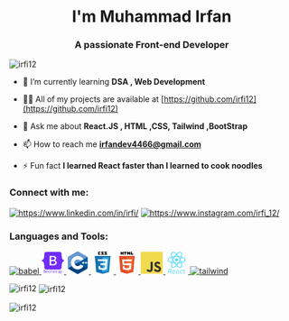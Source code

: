 
<h1 align="center">I'm Muhammad Irfan</h1>
<h3 align="center">A passionate Front-end Developer</h3>

<p align="left"> <img src="https://komarev.com/ghpvc/?username=irfi12&label=Profile%20views&color=0e75b6&style=flat" alt="irfi12" /> </p>

- 🌱 I’m currently learning **DSA , Web Development**

- 👨‍💻 All of my projects are available at [https://github.com/irfi12](https://github.com/irfi12)

- 💬 Ask me about **React.JS , HTML ,CSS, Tailwind ,BootStrap**

- 📫 How to reach me **irfandev4466@gmail.com**

- ⚡ Fun fact **I learned React faster than I learned to cook noodles**

<h3 align="left">Connect with me:</h3>
<p align="left">
<a href="https://linkedin.com/in/https://www.linkedin.com/in/irfi/" target="blank"><img align="center" src="https://raw.githubusercontent.com/rahuldkjain/github-profile-readme-generator/master/src/images/icons/Social/linked-in-alt.svg" alt="https://www.linkedin.com/in/irfi/" height="30" width="40" /></a>
<a href="https://instagram.com/https://www.instagram.com/irfi_12/" target="blank"><img align="center" src="https://raw.githubusercontent.com/rahuldkjain/github-profile-readme-generator/master/src/images/icons/Social/instagram.svg" alt="https://www.instagram.com/irfi_12/" height="30" width="40" /></a>
</p>

<h3 align="left">Languages and Tools:</h3>
<p align="left"> <a href="https://babeljs.io/" target="_blank" rel="noreferrer"> <img src="https://www.vectorlogo.zone/logos/babeljs/babeljs-icon.svg" alt="babel" width="40" height="40"/> </a> <a href="https://getbootstrap.com" target="_blank" rel="noreferrer"> <img src="https://raw.githubusercontent.com/devicons/devicon/master/icons/bootstrap/bootstrap-plain-wordmark.svg" alt="bootstrap" width="40" height="40"/> </a> <a href="https://www.w3schools.com/cpp/" target="_blank" rel="noreferrer"> <img src="https://raw.githubusercontent.com/devicons/devicon/master/icons/cplusplus/cplusplus-original.svg" alt="cplusplus" width="40" height="40"/> </a> <a href="https://www.w3schools.com/css/" target="_blank" rel="noreferrer"> <img src="https://raw.githubusercontent.com/devicons/devicon/master/icons/css3/css3-original-wordmark.svg" alt="css3" width="40" height="40"/> </a> <a href="https://www.w3.org/html/" target="_blank" rel="noreferrer"> <img src="https://raw.githubusercontent.com/devicons/devicon/master/icons/html5/html5-original-wordmark.svg" alt="html5" width="40" height="40"/> </a> <a href="https://developer.mozilla.org/en-US/docs/Web/JavaScript" target="_blank" rel="noreferrer"> <img src="https://raw.githubusercontent.com/devicons/devicon/master/icons/javascript/javascript-original.svg" alt="javascript" width="40" height="40"/> </a> <a href="https://reactjs.org/" target="_blank" rel="noreferrer"> <img src="https://raw.githubusercontent.com/devicons/devicon/master/icons/react/react-original-wordmark.svg" alt="react" width="40" height="40"/> </a> <a href="https://tailwindcss.com/" target="_blank" rel="noreferrer"> <img src="https://www.vectorlogo.zone/logos/tailwindcss/tailwindcss-icon.svg" alt="tailwind" width="40" height="40"/> </a> </p>

<p><img align="left" src="https://github-readme-stats.vercel.app/api/top-langs?username=irfi12&show_icons=true&locale=en&layout=compact" alt="irfi12" /></p>

<p>&nbsp;<img align="center" src="https://github-readme-stats.vercel.app/api?username=irfi12&show_icons=true&locale=en" alt="irfi12" /></p>

<p><img align="center" src="https://github-readme-streak-stats.herokuapp.com/?user=irfi12&" alt="irfi12" /></p>
